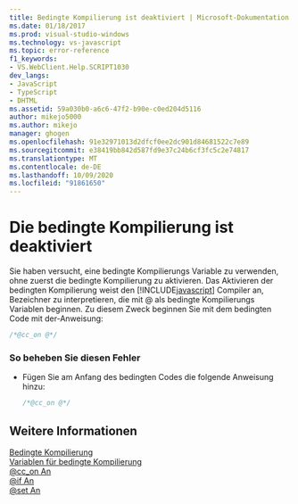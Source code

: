 ```yaml
---
title: Bedingte Kompilierung ist deaktiviert | Microsoft-Dokumentation
ms.date: 01/18/2017
ms.prod: visual-studio-windows
ms.technology: vs-javascript
ms.topic: error-reference
f1_keywords:
- VS.WebClient.Help.SCRIPT1030
dev_langs:
- JavaScript
- TypeScript
- DHTML
ms.assetid: 59a030b0-a6c6-47f2-b90e-c0ed204d5116
author: mikejo5000
ms.author: mikejo
manager: ghogen
ms.openlocfilehash: 91e32971013d2dfcf0ee2dc901d84681522c7e89
ms.sourcegitcommit: e38419bb842d587fd9e37c24b6cf3fc5c2e74817
ms.translationtype: MT
ms.contentlocale: de-DE
ms.lasthandoff: 10/09/2020
ms.locfileid: "91861650"
---
```

# <a name="conditional-compilation-is-turned-off"></a>Die bedingte Kompilierung ist deaktiviert
Sie haben versucht, eine bedingte Kompilierungs Variable zu verwenden, ohne zuerst die bedingte Kompilierung zu aktivieren. Das Aktivieren der bedingten Kompilierung weist den [!INCLUDE[javascript](../../javascript/includes/javascript-md.md)] Compiler an, Bezeichner zu interpretieren, die mit @ als bedingte Kompilierungs Variablen beginnen. Zu diesem Zweck beginnen Sie mit dem bedingten Code mit der-Anweisung:  
  
```js
/*@cc_on @*/  
```  
  
### <a name="to-correct-this-error"></a>So beheben Sie diesen Fehler  
  
- Fügen Sie am Anfang des bedingten Codes die folgende Anweisung hinzu:  
  
    ```JavaScript  
    /*@cc_on @*/  
    ```  
  
## <a name="see-also"></a>Weitere Informationen  
 [Bedingte Kompilierung](/previous-versions/windows/internet-explorer/ie-developer/scripting-articles/121hztk3(v=vs.84))   
 [Variablen für bedingte Kompilierung](/previous-versions/windows/internet-explorer/ie-developer/scripting-articles/s59bkzce(v=vs.84))   
 [@cc_on An](https://developer.mozilla.org/docs/Archive/Web/JavaScript/Microsoft_Extensions/at-cc-on)   
 [@if An](https://developer.mozilla.org/docs/Archive/Web/JavaScript/Microsoft_Extensions/at-if)   
 [@set An](https://developer.mozilla.org/docs/Archive/Web/JavaScript/Microsoft_Extensions/at-set)